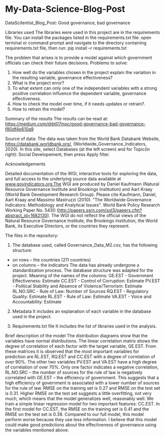 # My-Data-Science-Blog-Post
DataScitentist_Blog_Post: Good governance, bad governance

Libraries used
The libraries were used in this project are in the requirements file.
You can install the packages listed in the requirements.txt file:
open terminal or command prompt and navigate to the directory containing requirements.txt file, then run:
pip install –r requirements.txt

The problem that arises is to provide a model against which government officials can check their future decisions.
Problems to solve:
1.	How well do the variables chosen in the project explain the variation in the resulting variable, governance effectiveness?
2.	What is the project error?
3.	To what extent can only one of the independent variables with a strong positive correlation influence the dependent variable, governance effectiveness.
4.	How to check the model over time, if it needs updates or retrain?.
5.	How to retrain the model?

Summary of the results
The results can be read at:
https://medium.com/@bt07moc/good-governance-bad-governance-f80df4e610a9

Source of data:
The data was taken from the World Bank Databank Website, https://databank.worldbank.org/, (Worldwide_Governance_Indicators, 2020).
In this site, select Databases (at the left screen) and for Topic(in right): Social Developement, then press Apply filter. 

 Acknowledgements

Detailed documentation of the WGI, interactive tools for exploring the data, and full access to the underlying source data available at www.govindicators.org.The WGI are produced by Daniel Kaufmann (Natural Resource Governance Institute and Brookings Institution) and Aart Kraay (World Bank Development Research Group). Please cite Kaufmann, Daniel, Aart Kraay and Massimo Mastruzzi (2010). "The Worldwide Governance Indicators: Methodology and Analytical Issues". World Bank Policy Research Working Paper No. 5430 (http://papers.ssrn.com/sol3/papers.cfm?abstract_id=1682130). The WGI do not reflect the official views of the Natural Resource Governance Institute, the Brookings Institution, the World Bank, its Executive Directors, or the countries they represent.

The files in the repository:
1.	The database used, called Governance_Data_M2.csv, has the following structure:
-	on rows – the countries (211 countries)
-	on columns – the indicators
The data has already undergone a standardization process.
The database structure was adapted for the project.
Meaning of the names of the columns:
GE.EST - Government Effectiveness: Estimate
CC.EST - Control of Corruption: Estimate
PV.EST - Political Stability and Absence of Violence/Terrorism: Estimate
RL.NO.SRC - Rule of Law: Number of Sources
RQ.EST - Regulatory Quality: Estimate
RL.EST - Rule of Law: Estimate
VA.EST - Voice and Accountability: Estimate
 
2.	Metadata
It includes an explanation of each variable in the database used in the project.

3.	Requirements.txt file
It includes the list of libraries used in the analysis.

Brief description of the model
The distribution diagrams show that the variables have normal distributions.
The linear correlation matrix shows the degree of correlation of each factor with the target variable, GE.EST. From these matrices it is observed that the most important variables for prediction are RL.EST, RQ.EST and CC.EST with a degree of correlation of over 90%. The other two variables PV.EST and VA.EST have a high degree of correlation of over 70%.
Only one factor indicates a negative correlation, RL.NO.SRC – the number of sources for the rule of law is negatively correlated with GE.EST – the efficiency of government. This suggests that a high efficiency of government is associated with a lower number of sources for the rule of law.
RMSE on the training set is 0.27 and RMSE on the test set is 0.31. Higher RMSE on the test set suggests a little overfitting, not very much, which means that the model generalizes well, reasonably well.
We train a simple linear regression model for two important features: CC.EST.
In the first model for CC.EST, the RMSE on the training set is 0.41 and the RMSE on the test set is 0.38. 
Compared to our full model, this model perform worse because they use less information.
I believe that this model could make good predictions about the effectiveness of governance using the variables mentioned above.



